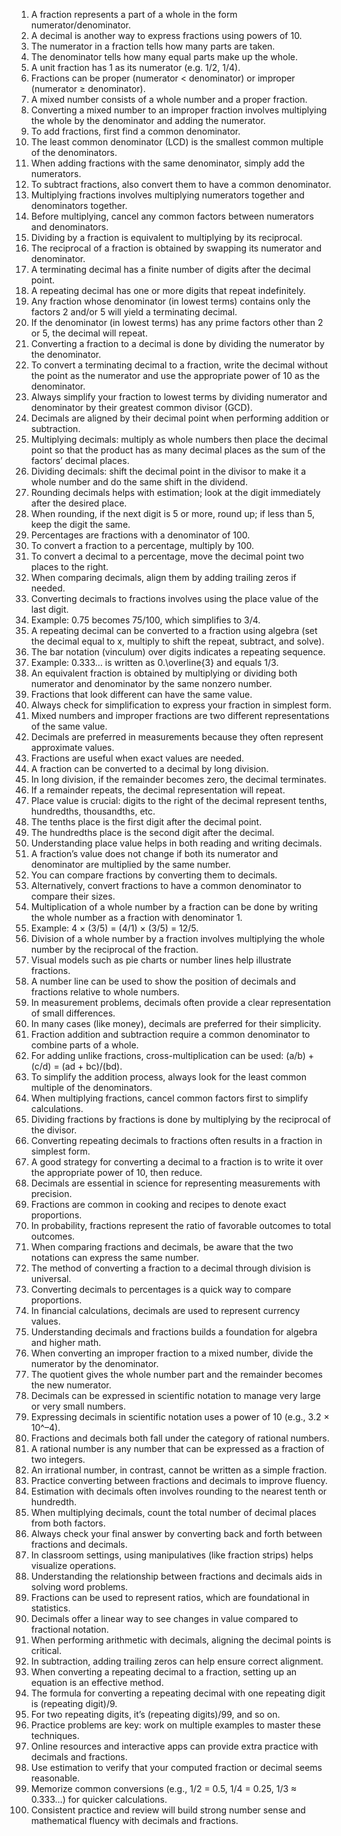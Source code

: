 1. A fraction represents a part of a whole in the form numerator/denominator.
2. A decimal is another way to express fractions using powers of 10.
3. The numerator in a fraction tells how many parts are taken.
4. The denominator tells how many equal parts make up the whole.
5. A unit fraction has 1 as its numerator (e.g. 1/2, 1/4).
6. Fractions can be proper (numerator < denominator) or improper (numerator ≥ denominator).
7. A mixed number consists of a whole number and a proper fraction.
8. Converting a mixed number to an improper fraction involves multiplying the whole by the denominator and adding the numerator.
9. To add fractions, first find a common denominator.
10. The least common denominator (LCD) is the smallest common multiple of the denominators.
11. When adding fractions with the same denominator, simply add the numerators.
12. To subtract fractions, also convert them to have a common denominator.
13. Multiplying fractions involves multiplying numerators together and denominators together.
14. Before multiplying, cancel any common factors between numerators and denominators.
15. Dividing by a fraction is equivalent to multiplying by its reciprocal.
16. The reciprocal of a fraction is obtained by swapping its numerator and denominator.
17. A terminating decimal has a finite number of digits after the decimal point.
18. A repeating decimal has one or more digits that repeat indefinitely.
19. Any fraction whose denominator (in lowest terms) contains only the factors 2 and/or 5 will yield a terminating decimal.
20. If the denominator (in lowest terms) has any prime factors other than 2 or 5, the decimal will repeat.
21. Converting a fraction to a decimal is done by dividing the numerator by the denominator.
22. To convert a terminating decimal to a fraction, write the decimal without the point as the numerator and use the appropriate power of 10 as the denominator.
23. Always simplify your fraction to lowest terms by dividing numerator and denominator by their greatest common divisor (GCD).
24. Decimals are aligned by their decimal point when performing addition or subtraction.
25. Multiplying decimals: multiply as whole numbers then place the decimal point so that the product has as many decimal places as the sum of the factors’ decimal places.
26. Dividing decimals: shift the decimal point in the divisor to make it a whole number and do the same shift in the dividend.
27. Rounding decimals helps with estimation; look at the digit immediately after the desired place.
28. When rounding, if the next digit is 5 or more, round up; if less than 5, keep the digit the same.
29. Percentages are fractions with a denominator of 100.
30. To convert a fraction to a percentage, multiply by 100.
31. To convert a decimal to a percentage, move the decimal point two places to the right.
32. When comparing decimals, align them by adding trailing zeros if needed.
33. Converting decimals to fractions involves using the place value of the last digit.
34. Example: 0.75 becomes 75/100, which simplifies to 3/4.
35. A repeating decimal can be converted to a fraction using algebra (set the decimal equal to x, multiply to shift the repeat, subtract, and solve).
36. The bar notation (vinculum) over digits indicates a repeating sequence.
37. Example: 0.333… is written as 0.\overline{3} and equals 1/3.
38. An equivalent fraction is obtained by multiplying or dividing both numerator and denominator by the same nonzero number.
39. Fractions that look different can have the same value.
40. Always check for simplification to express your fraction in simplest form.
41. Mixed numbers and improper fractions are two different representations of the same value.
42. Decimals are preferred in measurements because they often represent approximate values.
43. Fractions are useful when exact values are needed.
44. A fraction can be converted to a decimal by long division.
45. In long division, if the remainder becomes zero, the decimal terminates.
46. If a remainder repeats, the decimal representation will repeat.
47. Place value is crucial: digits to the right of the decimal represent tenths, hundredths, thousandths, etc.
48. The tenths place is the first digit after the decimal point.
49. The hundredths place is the second digit after the decimal.
50. Understanding place value helps in both reading and writing decimals.
51. A fraction’s value does not change if both its numerator and denominator are multiplied by the same number.
52. You can compare fractions by converting them to decimals.
53. Alternatively, convert fractions to have a common denominator to compare their sizes.
54. Multiplication of a whole number by a fraction can be done by writing the whole number as a fraction with denominator 1.
55. Example: 4 × (3/5) = (4/1) × (3/5) = 12/5.
56. Division of a whole number by a fraction involves multiplying the whole number by the reciprocal of the fraction.
57. Visual models such as pie charts or number lines help illustrate fractions.
58. A number line can be used to show the position of decimals and fractions relative to whole numbers.
59. In measurement problems, decimals often provide a clear representation of small differences.
60. In many cases (like money), decimals are preferred for their simplicity.
61. Fraction addition and subtraction require a common denominator to combine parts of a whole.
62. For adding unlike fractions, cross-multiplication can be used: (a/b) + (c/d) = (ad + bc)/(bd).
63. To simplify the addition process, always look for the least common multiple of the denominators.
64. When multiplying fractions, cancel common factors first to simplify calculations.
65. Dividing fractions by fractions is done by multiplying by the reciprocal of the divisor.
66. Converting repeating decimals to fractions often results in a fraction in simplest form.
67. A good strategy for converting a decimal to a fraction is to write it over the appropriate power of 10, then reduce.
68. Decimals are essential in science for representing measurements with precision.
69. Fractions are common in cooking and recipes to denote exact proportions.
70. In probability, fractions represent the ratio of favorable outcomes to total outcomes.
71. When comparing fractions and decimals, be aware that the two notations can express the same number.
72. The method of converting a fraction to a decimal through division is universal.
73. Converting decimals to percentages is a quick way to compare proportions.
74. In financial calculations, decimals are used to represent currency values.
75. Understanding decimals and fractions builds a foundation for algebra and higher math.
76. When converting an improper fraction to a mixed number, divide the numerator by the denominator.
77. The quotient gives the whole number part and the remainder becomes the new numerator.
78. Decimals can be expressed in scientific notation to manage very large or very small numbers.
79. Expressing decimals in scientific notation uses a power of 10 (e.g., 3.2 × 10^–4).
80. Fractions and decimals both fall under the category of rational numbers.
81. A rational number is any number that can be expressed as a fraction of two integers.
82. An irrational number, in contrast, cannot be written as a simple fraction.
83. Practice converting between fractions and decimals to improve fluency.
84. Estimation with decimals often involves rounding to the nearest tenth or hundredth.
85. When multiplying decimals, count the total number of decimal places from both factors.
86. Always check your final answer by converting back and forth between fractions and decimals.
87. In classroom settings, using manipulatives (like fraction strips) helps visualize operations.
88. Understanding the relationship between fractions and decimals aids in solving word problems.
89. Fractions can be used to represent ratios, which are foundational in statistics.
90. Decimals offer a linear way to see changes in value compared to fractional notation.
91. When performing arithmetic with decimals, aligning the decimal points is critical.
92. In subtraction, adding trailing zeros can help ensure correct alignment.
93. When converting a repeating decimal to a fraction, setting up an equation is an effective method.
94. The formula for converting a repeating decimal with one repeating digit is (repeating digit)/9.
95. For two repeating digits, it’s (repeating digits)/99, and so on.
96. Practice problems are key: work on multiple examples to master these techniques.
97. Online resources and interactive apps can provide extra practice with decimals and fractions.
98. Use estimation to verify that your computed fraction or decimal seems reasonable.
99. Memorize common conversions (e.g., 1/2 = 0.5, 1/4 = 0.25, 1/3 ≈ 0.333…) for quicker calculations.
100. Consistent practice and review will build strong number sense and mathematical fluency with decimals and fractions.
